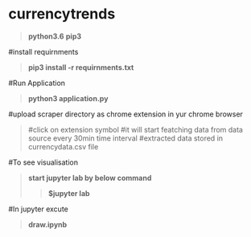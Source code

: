 # currencytrends
> **python3.6**
> **pip3**

#install requirnments
> **pip3 install -r requirnments.txt**

#Run Application
> **python3 application.py**

#upload scraper directory as chrome extension in yur chrome browser
> #click on extension symbol 
> #it will start featching data from data source every 30min time interval
> #extracted data stored in currencydata.csv file



#To see visualisation
> **start jupyter lab by below command**
> > **$jupyter lab**

#In jupyter excute 
> **draw.ipynb**

